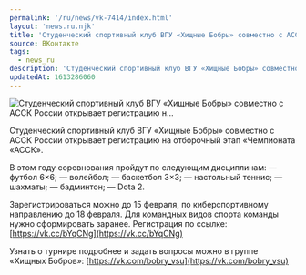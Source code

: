 ```yaml
---
permalink: '/ru/news/vk-7414/index.html'
layout: 'news.ru.njk'
title: 'Студенческий спортивный клуб ВГУ «Хищные Бобры» совместно с АССК России открывает регистрацию н…'
source: ВКонтакте
tags:
  - news_ru
description: 'Студенческий спортивный клуб ВГУ «Хищные Бобры» совместно с АССК России открывает регистрацию н…'
updatedAt: 1613286060
---
```

![Студенческий спортивный клуб ВГУ «Хищные Бобры» совместно с АССК России открывает регистрацию н…](https://sun9-41.userapi.com/sun9-3/impg/lr9fBdnLbrLJjIGmKQ9tYhNbw2554luzkNoUOA/PRGSdRsWUm4.jpg?size=1280x720&quality=96&sign=9201e14485a2ab7aebdab3dbcea6cf4e&c_uniq_tag=WVfmLeXU5JzR7FqRr1RMKmQhm7NIgnFFBPA0AmBXD6g&type=album)

Студенческий спортивный клуб ВГУ «Хищные Бобры» совместно с АССК России открывает регистрацию на отборочный этап «Чемпионата «АССК».

В этом году соревнования пройдут по следующим дисциплинам:
— футбол 6×6;
— волейбол;
— баскетбол 3×3;
— настольный теннис;
— шахматы;
— бадминтон;
— Dota 2.

Зарегистрироваться можно до 15 февраля, по киберспортивному направлению до 18 февраля. Для командных видов спорта команды нужно сформировать заранее. Регистрация по ссылке: [https://vk.cc/bYqCNg](https://vk.cc/bYqCNg)

Узнать о турнире подробнее и задать вопросы можно в группе «Хищных Бобров»: [https://vk.com/bobry_vsu](https://vk.com/bobry_vsu)
